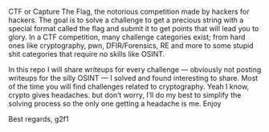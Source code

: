 CTF or Capture The Flag, the notorious competition made by hackers for hackers. The goal is to solve a challenge to get a precious string with a special format called the flag and submit it to get points that will lead you to glory. In a CTF competition, many challenge categories exist; from hard ones like cryptography, pwn, DFIR/Forensics, RE and more to some stupid shit categories that require no skills like OSINT.

In this repo I will share writeups for every challenge — obviously not posting writeups for the silly OSINT — I solved and found interesting to share.
Most of the time you will find challenges related to cryptography. Yeah I know, crypto gives headaches. but don’t worry, I’ll do my best to simplify the solving process so the only one getting a headache is me.
Enjoy

Best regards,
g2f1
